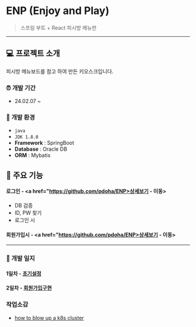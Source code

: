 # ENP (Enjoy and Play)
> 스프링 부트 + React 피시방 메뉴판





---

## :computer: 프로젝트 소개

피시방 메뉴보드를 참고 하여 만든 키오스크입니다.
  
### :alarm_clock: 개발 기간
* 24.02.07 ~

### :hammer: 개발 환경
- `java `
- `JDK 1.8.0`
- **Framework** : SpringBoot
- **Database** : Oracle DB
- **ORM** : Mybatis

## :pushpin: 주요 기능
#### 로그인 - <a href="https://github.com/pdoha/ENP>상세보기 - 이동></a>
- DB 검증
- ID, PW 찾기
- 로그인 시
#### 회원가입시 - <a href="https://github.com/pdoha/ENP>상세보기 - 이동></a> 

---

### :green_book: 개발 일지
#### 1일차 - [초기설정]([k8s/how-to-blow-up-a-cluster.md](https://github.com/pdoha/ENP/tree/member?tab=readme-ov-file))
#### 2일차 - [회원가입구현](k8s/how-to-blow-up-a-cluster.md)


### 작업소감
- [how to blow up a k8s cluster](k8s/how-to-blow-up-a-cluster.md)

